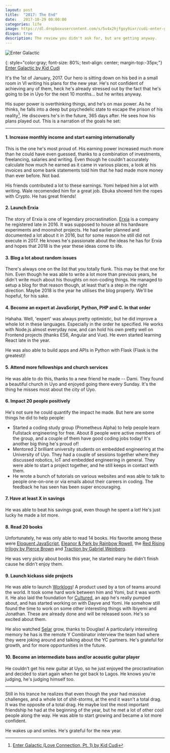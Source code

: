 ```yaml
---
layout: post
title:  "2017: The End"
date:   2017-10-29 00:00:00
categories: life
image: https://dl.dropboxusercontent.com/s/5v4x2hjfgoy9ixr/cudi-enter-galactic.jpg
disqus: true
description: The review you didn't ask for, but are getting anyway.
---
```

![Enter Galactic](https://dl.dropboxusercontent.com/s/5v4x2hjfgoy9ixr/cudi-enter-galactic.jpg)

{: style="color:gray; font-size: 80%; text-align: center; margin-top:-35px;"}
[Enter Galactic by Kid Cudi](https://www.youtube.com/watch?v=wH3l9p5XK9Y)

It's the 1st of January, 2017. Our hero is sitting down on his bed in a small room in VI writing his plans for the new year. He's not confident of achieving any of them, heck he's already stressed out by the fact that he's going to be in Uyo for the next 10 months... but he writes anyway.

His super power is overthinking things, and he's on max power. As he thinks, he falls into a deep but psychedelic state to escape the prison of his reality[^a]. He discovers he's in the future, 365 days after. He sees how his plans played out. This is a narration of the goals he set:

---

#### 1. Increase monthly income and start earning internationally
This is the one he's most proud of. His earning power increased much more than he could have even guessed, thanks to a combination of investments, freelancing, salaries and writing. Even though he couldn't accurately calculate how much he earned as it came in various places, a look at his invoices and some bank statements told him that he had made more money than ever before. Not bad.

His friends contributed a lot to these earnings. Yomi helped him a lot with writing. Wale recomended him for a great job. Ebuka showed him the ropes with Crypto. He has great friends!

#### 2. Launch Erxia
The story of Erxia is one of legendary procrastination. [Erxia](https://twitter.com/erxiaHQ) is a company he registered late in 2016. It was supposed to house all his hardware experiments and moonshot projects. He had earlier planned and documented a lot about it in 2016, but for some reason he still did not execute in 2017. He knows he's passionate about the ideas he has for Erxia and hopes that 2018 is the year these ideas come to life.

#### 3. Blog a lot about random issues
There's always one on the list that you totally flunk. This may be that one for him. Even though he was able to write a lot more than previous years, he didn't write much about his thoughts on non-coding things. He managed to setup a blog for that reason though, at least that's a step in the right direction. Maybe 2018 is the year he utilises the blog properly. We'll be hopeful, for his sake.

#### 4. Become an expert at JavaScript, Python, PHP and C. In that order
Hahaha. Well, 'expert' was always pretty optimistic, but he did improve a whole lot in these languages. Especially in the order he specified. He works with Node.js almost everyday now, and can hold his own pretty well on Frontend projects (thanks ES6, Angular and Vue). He even started learning React late in the year.

He was also able to build apps and APIs in Python with Flask (Flask is the greatest)! 

#### 5. Attend more fellowships and church services
He was able to do this, thanks to a new friend he made -- Dami. They found a beautiful church in Uyo and enjoyed going there every Sunday. It's the thing he misses most about the city of Uyo.

#### 6. Impact 20 people positively
He's not sure he could quantify the impact he made. But here are some things he did to help people:
- Started a coding study group (Prometheus Alpha) to help people learn Fullstack engineering for free. About 8 people were active members of the group, and a couple of them have good coding jobs today! It's another big thing he's proud of!
- Mentored 2 brilliant university students on embedded engineering at the University of Uyo. They had a couple of sessions together where they discussed robotics, IoT and embedded engineering in general. They were able to start a project together, and he still keeps in contact with them.
- He wrote a bunch of tutorials on various websites and was able to talk to people one-on-one or via emails about their careers in coding. The feedback he has seen has been super encouraging.

#### 7. Have at least X in savings
He was able to beat his savings goal, even though he spent a lot! He's just lucky he made a lot more.

#### 8. Read 20 books
Unfortunately, he was only able to read 14 books. His favorite among these were [Eloquent JavaScript](https://www.goodreads.com/book/show/8910666-eloquent-javascript), [Eleanor & Park by Rainbow Rowell](https://www.goodreads.com/book/show/15745753-eleanor-park), the [Red Rising trilogy by Pierce Brown](https://www.goodreads.com/book/show/15839976-red-rising) and [Traction by Gabriel Weinberg](https://www.goodreads.com/book/show/22091581-traction).

He was very picky about books this year, he started many he didn't finish cause he didn't enjoy them.

#### 9. Launch kickass side projects
He was able to launch [Worklogs](https://worklogs.co)! A product used by a ton of teams around the world. It took some hard work between him and Yomi, but it was worth it. He also laid the foundation for [Cultured](https://culturedapp.com), an app he's really pumped about, and has started working on with Dayve and Yomi. He somehow still found the time to work on some other interesting things with Ibiyemi and Jonathan. These are already done and will be released soon. He's so excited about them.

He also watched [Selar](https://selar.co) grow, thanks to Douglas! A particularly interesting memory he has is the remote Y Combinator interview the team had where they were joking around and talking about the YC partners. He's grateful for growth, and for more opportunities in the future. 

#### 10. Become an intermediate bass and/or acoustic guitar player
He couldn't get his new guitar at Uyo, so he just enjoyed the procrastination and decided to start again when he got back to Lagos. He knows you're judging, he's judging himself too.

---

Still in his trance he realizes that even though the year had massive challenges, and a whole lot of shit-storms, at the end it wasn't a total drag. It was the opposite of a total drag. He maybe lost the most important friendship he had at the beginning of the year, but he met a lot of other cool people along the way. He was able to start growing and became a lot more confident.

He wakes up and smiles. He's grateful for the new year.


[^a]: [Enter Galactic (Love Connection, Pt. 1) by Kid Cudi](https://genius.com/Kid-cudi-enter-galactic-love-connection-pt-1-lyrics)



